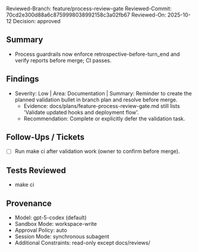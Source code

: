 Reviewed-Branch: feature/process-review-gate
Reviewed-Commit: 70cd2e300d88a6c8759998038992158c3a02fb67
Reviewed-On: 2025-10-12
Decision: approved

## Summary
- Process guardrails now enforce retrospective-before-turn_end and verify reports before merge; CI passes.

## Findings
- Severity: Low | Area: Documentation | Summary: Reminder to create the planned validation bullet in branch plan and resolve before merge.
  - Evidence: docs/plans/feature-process-review-gate.md still lists 'Validate updated hooks and deployment flow'.
  - Recommendation: Complete or explicitly defer the validation task.

## Follow-Ups / Tickets
- [ ] Run make ci after validation work (owner to confirm before merge).

## Tests Reviewed
- make ci

## Provenance
- Model: gpt-5-codex (default)
- Sandbox Mode: workspace-write
- Approval Policy: auto
- Session Mode: synchronous subagent
- Additional Constraints: read-only except docs/reviews/
